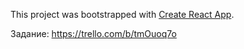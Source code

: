 This project was bootstrapped with [Create React App](https://github.com/facebook/create-react-app).

Задание: https://trello.com/b/tmOuoq7o

